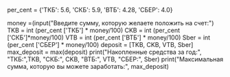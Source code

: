 per_cent = {'ТКБ': 5.6, 'СКБ': 5.9, 'ВТБ': 4.28, 'СБЕР': 4.0}

money =(input("Введите сумму, которую желаете положить на счет:")
TKB = int (per_cent ['ТКБ'] * money/100)
CKB = int (per_cent ['СКБ']*money/100)
VTB = int (per_cent ['ВТБ'] * money/100)
Sber = int (per_cent ['СБЕР'] * money/100)
deposit = [TKB, CKB, VTB, Sber]
max_deposit = max(deposit)
print("Накопленные средства за год:", "ТКБ:",TKB, "СКБ:", CKB, "ВТБ:", VTB, "СБЕР:", Sber)
print("Максимальная сумма, которую вы можете заработать:", max_deposit)
